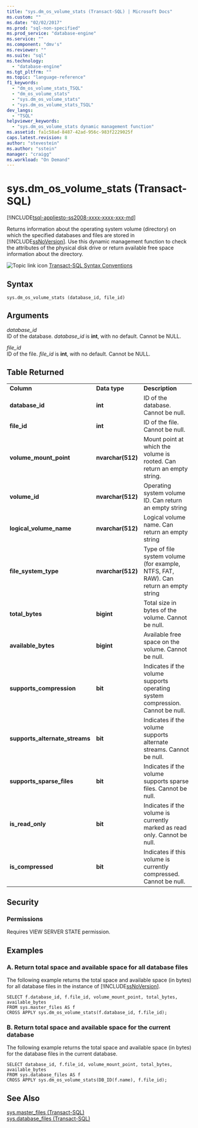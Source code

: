 ```yaml
---
title: "sys.dm_os_volume_stats (Transact-SQL) | Microsoft Docs"
ms.custom: ""
ms.date: "02/02/2017"
ms.prod: "sql-non-specified"
ms.prod_service: "database-engine"
ms.service: ""
ms.component: "dmv's"
ms.reviewer: ""
ms.suite: "sql"
ms.technology: 
  - "database-engine"
ms.tgt_pltfrm: ""
ms.topic: "language-reference"
f1_keywords: 
  - "dm_os_volume_stats_TSQL"
  - "dm_os_volume_stats"
  - "sys.dm_os_volume_stats"
  - "sys.dm_os_volume_stats_TSQL"
dev_langs: 
  - "TSQL"
helpviewer_keywords: 
  - "sys.dm_os_volume_stats dynamic management function"
ms.assetid: fa1c58ad-8487-42ad-956c-983f2229025f
caps.latest.revision: 8
author: "stevestein"
ms.author: "sstein"
manager: "craigg"
ms.workload: "On Demand"
---
```

# sys.dm_os_volume_stats (Transact-SQL)
[!INCLUDE[tsql-appliesto-ss2008-xxxx-xxxx-xxx-md](../../includes/tsql-appliesto-ss2008-xxxx-xxxx-xxx-md.md)]

  Returns information about the operating system volume (directory) on which the specified databases and files are stored in [!INCLUDE[ssNoVersion](../../includes/ssnoversion-md.md)]. Use this dynamic management function to check the attributes of the physical disk drive or return available free space information about the directory.  
  
 ![Topic link icon](../../database-engine/configure-windows/media/topic-link.gif "Topic link icon") [Transact-SQL Syntax Conventions](../../t-sql/language-elements/transact-sql-syntax-conventions-transact-sql.md)  
  
## Syntax  
  
```  
sys.dm_os_volume_stats (database_id, file_id)  
```  
  
##  <a name="Arguments"></a> Arguments  
 *database_id*  
 ID of the database. *database_id* is **int**, with no default. Cannot be NULL.  
  
 *file_id*  
 ID of the file. *file_id* is **int**, with no default. Cannot be NULL.  
  
## Table Returned  
  
||||  
|-|-|-|  
|**Column**|**Data type**|**Description**|  
|**database_id**|**int**|ID of the database. Cannot be null.|  
|**file_id**|**int**|ID of the file. Cannot be null.|  
|**volume_mount_point**|**nvarchar(512)**|Mount point at which the volume is rooted. Can return an empty string.|  
|**volume_id**|**nvarchar(512)**|Operating system volume ID. Can return an empty string|  
|**logical_volume_name**|**nvarchar(512)**|Logical volume name. Can return an empty string|  
|**file_system_type**|**nvarchar(512)**|Type of file system volume (for example, NTFS, FAT, RAW). Can return an empty string|  
|**total_bytes**|**bigint**|Total size in bytes of the volume. Cannot be null.|  
|**available_bytes**|**bigint**|Available free space on the volume. Cannot be null.|  
|**supports_compression**|**bit**|Indicates if the volume supports operating system compression. Cannot be null.|  
|**supports_alternate_streams**|**bit**|Indicates if the volume supports alternate streams. Cannot be null.|  
|**supports_sparse_files**|**bit**|Indicates if the volume supports sparse files.  Cannot be null.|  
|**is_read_only**|**bit**|Indicates if the volume is currently marked as read only. Cannot be null.|  
|**is_compressed**|**bit**|Indicates if this volume is currently compressed. Cannot be null.|  
  
## Security  
  
### Permissions  
 Requires VIEW SERVER STATE permission.  
  
## Examples  
  
### A. Return total space and available space for all database files  
 The following example returns the total space and available space (in bytes) for all database files in the instance of [!INCLUDE[ssNoVersion](../../includes/ssnoversion-md.md)].  
  
```  
SELECT f.database_id, f.file_id, volume_mount_point, total_bytes, available_bytes  
FROM sys.master_files AS f  
CROSS APPLY sys.dm_os_volume_stats(f.database_id, f.file_id);  
```  
  
### B. Return total space and available space for the current database  
 The following example returns the total space and available space (in bytes) for the database files in the current database.  
  
```  
SELECT database_id, f.file_id, volume_mount_point, total_bytes, available_bytes  
FROM sys.database_files AS f  
CROSS APPLY sys.dm_os_volume_stats(DB_ID(f.name), f.file_id);  
```  
  
## See Also  
 [sys.master_files &#40;Transact-SQL&#41;](../../relational-databases/system-catalog-views/sys-master-files-transact-sql.md)   
 [sys.database_files &#40;Transact-SQL&#41;](../../relational-databases/system-catalog-views/sys-database-files-transact-sql.md)  
  
  
